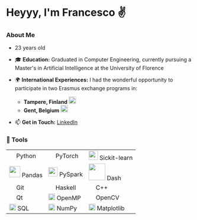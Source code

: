 # Heyyy, I'm Francesco ✌


### About Me
- 23 years old
- 🎓 **Education:** Graduated in Computer Engineering, currently pursuing a Master's in Artificial Intelligence at the University of Florence
- 🌍 **International Experiences:** I had the wonderful opportunity to participate in two Erasmus exchange programs in:
  
  - **Tampere, Finland** <img src="https://github.com/fbizza/fbizza/assets/109001290/30f57548-27e2-4f56-8957-c689c0b289df" width="20" >
  - **Gent, Belgium** <img src="https://github.com/fbizza/fbizza/assets/109001290/8bdbaa59-ce74-4569-bdab-77fbe8a175c4" width="20" >
  
- 📫 **Get in Touch:** [LinkedIn](https://www.linkedin.com/in/francesco-bizzarri-0a1189263/)


### 🔧 Tools
|   |   |   |
|-----------------------------------------------------------|---|---|
| <img src="https://github.com/fbizza/fbizza/assets/109001290/e946077e-7253-4760-8c0b-f184e634fea9" width="15"> Python        | <img src="https://github.com/fbizza/fbizza/assets/109001290/59c2ea93-6407-42cf-895d-eed1d9fa8d06" width="15"> PyTorch       | <img src="https://github.com/fbizza/fbizza/assets/109001290/937ba00d-b228-4978-a501-2dd3070548d2" width="25"> Sickit-learn   |
| <img src="https://github.com/fbizza/fbizza/assets/109001290/ea6e9c67-9542-45b5-85a7-c315d49c2b82" width="30"> Pandas     | <img src="https://github.com/fbizza/fbizza/assets/109001290/fa3a4075-9c84-4359-badb-d8ced00fb359" width="25"> PySpark       | <img src="https://github.com/fbizza/fbizza/assets/109001290/d4da7178-d3ff-4126-a50d-dd9c4b936be0" width="45"> Dash       |
| <img src="https://github.com/fbizza/fbizza/assets/109001290/607f1d7d-ddee-412f-bff9-d91d69ff3006" width="15"> Git        | <img src="https://github.com/fbizza/fbizza/assets/109001290/4af7d00a-2db2-4edc-87e5-77af0c6b29d3" width="15"> Haskell       | <img src="https://github.com/fbizza/fbizza/assets/109001290/938c3f22-ec39-43a2-a069-beb697a4591c" width="15"> C++       |
| <img src="https://github.com/fbizza/fbizza/assets/109001290/f8fe1c78-6cb5-46fc-bdcd-13672f51a4b1" width="15"> Qt        | <img src="https://github.com/fbizza/fbizza/assets/109001290/0b4bfcf5-942c-4488-b1e7-977715f6ccda" width="18"> OpenMP       | <img src="https://github.com/fbizza/fbizza/assets/109001290/6e49a1e3-371a-4080-a284-da417693f086" width="15"> OpenCV       |
| <img src="https://github.com/fbizza/fbizza/assets/109001290/2ffc031a-7291-4665-942e-4ded9114374a" width="18"> SQL       | <img src="https://github.com/fbizza/fbizza/assets/109001290/9da35391-00ce-4b7a-9f26-d939f1cdc961" width="18"> NumPy       | <img src="https://github.com/fbizza/fbizza/assets/109001290/203e18d5-c8f4-419c-8922-ddaff40ea12a" width="18"> Matplotlib       |
